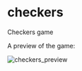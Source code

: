 # checkers
Checkers game

A preview of the game:

![checkers_preview](https://user-images.githubusercontent.com/60299267/203160716-d165133b-1314-4400-b884-edf90f550d6f.png)
